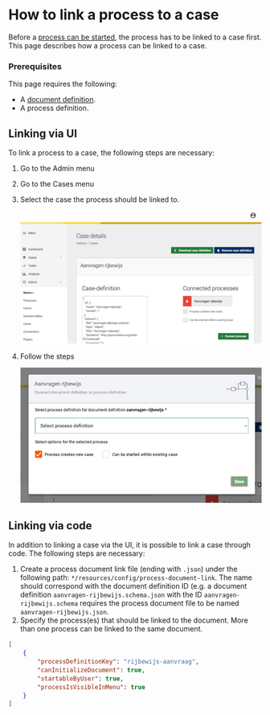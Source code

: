 # How to link a process to a case

Before a [process can be started](start-case.md), the process has to be linked to a case first. This page describes how
a process can be linked to a case.

### Prerequisites

This page requires the following:
- A [document definition](create-document-definition.md).
- A process definition.

## Linking via UI

To link a process to a case, the following steps are necessary:

1. Go to the Admin menu
2. Go to the Cases menu
3. Select the case the process should be linked to.

   ![Selecting the case](img/cases-details.png)

4. Follow the steps

    ![Adding a case to a document](img/cases-add-process.png)

## Linking via code

In addition to linking a case via the UI, it is possible to link a case through code. The following steps are necessary:

1. Create a process document link file (ending with `.json`) under the following path:
   `*/resources/config/process-document-link`. The name should correspond with the document definition ID (e.g. a document
   definition `aanvragen-rijbewijs.schema.json` with the ID `aanvragen-rijbewijs.schema` requires the process document
   file to be named `aanvragen-rijbewijs.json`.
2. Specify the process(es) that should be linked to the document. More than one process can be linked to the same
   document.

```json
[
    {
        "processDefinitionKey": "rijbewijs-aanvraag",
        "canInitializeDocument": true,
        "startableByUser": true,
        "processIsVisibleInMenu": true
    }
]
```
